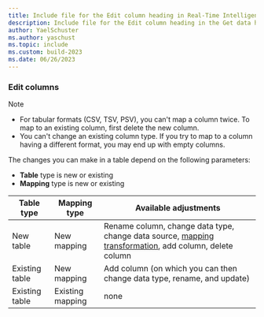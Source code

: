 ```yaml
---
title: Include file for the Edit column heading in Real-Time Intelligence
description: Include file for the Edit column heading in the Get data hub in Real-Time Intelligence
author: YaelSchuster
ms.author: yaschust
ms.topic: include
ms.custom: build-2023
ms.date: 06/26/2023
---
```

### Edit columns

> [!NOTE]
>
> * For tabular formats (CSV, TSV, PSV), you can't map a column twice. To map to an existing column, first delete the new column.
> * You can't change an existing column type. If you try to map to a column having a different format, you may end up with empty columns.

The changes you can make in a table depend on the following parameters:

* **Table** type is new or existing
* **Mapping** type is new or existing

|Table type | Mapping type | Available adjustments|
|---|---|---|
| New table | New mapping |Rename column, change data type, change data source, [mapping transformation](#mapping-transformations), add column, delete column |
| Existing table | New mapping | Add column (on which you can then change data type, rename, and update) |
| Existing table | Existing mapping | none|
